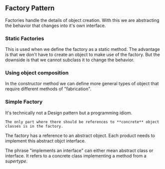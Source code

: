 ## Factory Pattern
Factories handle the details of object creation. With this we are abstracting the behavior that changes into it's own interface.

### Static Factories
This is used when we define the factory as a static method. The advantage is that we don't have to create an object to make use of the factory. But the downside is that we cannot subclass it to change the behavior.

### Using object composition
In the constructor method we can define more general types of object that require different methods of "fabrication".

### Simple Factory
It's technically not a Design pattern but a programming idiom.

```
The only part where there should be references to **concrete** object classes is in the factory.
```

The factory has a reference to an abstract object. Each product needs to implement this abstract objct interface.

The phrase "implements an interface" can either mean abstract class or interface. It refers to a concrete class implementing a method from a *supertype*.


